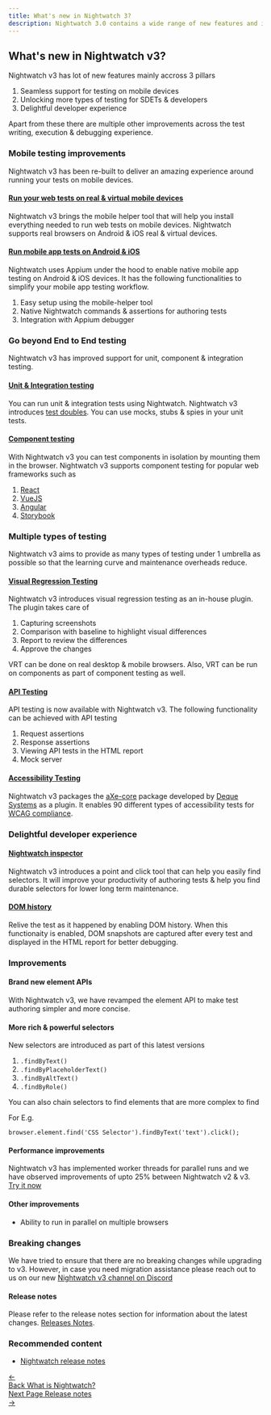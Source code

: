 ```yaml
---
title: What's new in Nightwatch 3?
description: Nightwatch 3.0 contains a wide range of new features and improvements for writing and running tests as well as full cross-browser testing support.
---
```



<div class="page-header"><h2>What's new in Nightwatch v3?</h2></div>

Nightwatch v3 has lot of new features mainly accross 3 pillars
1. Seamless support for testing on mobile devices
2. Unlocking more types of testing for SDETs & developers
3. Delightful developer experience

Apart from these there are multiple other improvements across the test writing, execution & debugging experience.

### Mobile testing improvements

Nightwatch v3 has been re-built to deliver an amazing experience around running your tests on mobile devices. 

#### [Run your web tests on real & virtual mobile devices][1]

Nightwatch v3 brings the mobile helper tool that will help you install everything needed to run web tests on mobile devices. Nightwatch supports real browsers on Android & iOS real & virtual devices. 

#### [Run mobile app tests on Android & iOS][2]

Nightwatch uses Appium under the hood to enable native mobile app testing on Android & iOS devices. It has the following functionalities to simplify your mobile app testing workflow. 

1. Easy setup using the mobile-helper tool
2. Native Nightwatch commands & assertions for authoring tests
3. Integration with Appium debugger

### Go beyond End to End testing

Nightwatch v3 has improved support for unit, component & integration testing.

#### [Unit & Integration testing][3]

You can run unit & integration tests using Nightwatch. Nightwatch v3 introduces [test doubles][4]. You can use mocks, stubs & spies in your unit tests. 

#### [Component testing][5]

With Nightwatch v3 you can test components in isolation by mounting them in the browser. Nightwatch v3 supports component testing for popular web frameworks such as

1. [React][6]
2. [VueJS][7]
3. [Angular][8]
4. [Storybook][9]


### Multiple types of testing

Nightwatch v3 aims to provide as many types of testing under 1 umbrella as possible so that the learning curve and maintenance overheads reduce.

#### [Visual Regression Testing][10]

Nightwatch v3 introduces visual regression testing as an in-house plugin. The plugin takes care of
1. Capturing screenshots
2. Comparison with baseline to highlight visual differences
3. Report to review the differences
4. Approve the changes

VRT can be done on real desktop & mobile browsers. Also, VRT can be run on components as part of component testing as well. 

#### [API Testing][11]

API testing is now available with Nightwatch v3. The following functionality can be achieved with API testing
1. Request assertions
2. Response assertions
3. Viewing API tests in the HTML report
4. Mock server

#### [Accessibility Testing][12]

Nightwatch v3 packages the [aXe-core][13] package developed by [Deque Systems][14] as a plugin. It enables 90 different types of accessibility tests for [WCAG compliance][15].


### Delightful developer experience

#### [Nightwatch inspector][16]

Nightwatch v3 introduces a point and click tool that can help you easily find selectors. It will improve your productivity of authoring tests & help you find durable selectors for lower long term maintenance.


#### [DOM history][17]

Relive the test as it happened by enabling DOM history. When this functionaity is enabled, DOM snapshots are captured after every test and displayed in the HTML report for better debugging.

### Improvements

#### Brand new element APIs

With Nightwatch v3, we have revamped the element API to make test authoring simpler and more concise. 

#### More rich & powerful selectors

New selectors are introduced as part of this latest versions
1. `.findByText()`
2. `.findByPlaceholderText()`
3. `.findByAltText()`
4. `.findByRole()`

You can also chain selectors to find elements that are more complex to find

For E.g.

<div class="sample-test"><pre class="line-numbers"><code class="language-javascript">browser.element.find('CSS Selector').findByText('text').click();
</code></pre></div>

#### Performance improvements

Nightwatch v3 has implemented worker threads for parallel runs and we have observed improvements of upto 25% between Nightwatch v2 & v3. [Try it now][18]

#### Other improvements

- Ability to run in parallel on multiple browsers

### Breaking changes
We have tried to ensure that there are no breaking changes while upgrading to v3. However, in case you need migration assistance please reach out to us on our new [Nightwatch v3 channel on Discord][19]

#### Release notes
Please refer to the release notes section for information about the latest changes.
[Releases Notes](https://nightwatchjs.org/guide/overview/whats-new.html).

### Recommended content
- [Nightwatch release notes](https://nightwatchjs.org/guide/overview/whats-new.html)

[1]:    /guide/quickstarts/run-tests-on-mobile
[2]:    /guide/mobile-app-testing/introduction.html
[3]:    /guide/writing-tests/write-nodejs-unit-integration-tests.html
[4]:    /guide/writing-tests/test-doubles.md
[5]:    /guide/component-testing/introduction.html
[6]:    /guide/component-testing/testing-react-components.html
[7]:    /guide/component-testing/vite-plugin.html
[8]:    /guide/component-testing/testing-angular-components.html
[9]:    /guide/component-testing/storybook-component-testing.html
[10]:   /guide/writing-tests/visual-regression-testing.html
[11]:   /guide/writing-tests/api-testing.html
[12]:   /guide/using-nightwatch/accessibility-testing.html
[13]:   https://www.npmjs.com/package/axe-core
[14]:   https://www.deque.com/
[15]:   https://www.w3.org/WAI/standards-guidelines/wcag/
[16]:   /guide/writing-tests/nightwatch-inspector.html
[17]:   /guide/reporters/dom-history.html
[18]:   https://github.com/nightwatchjs/performance_benchmarking
[19]:   https://discord.com/channels/618399631038218240/1093179421508243596

<div class="doc-pagination pt-40">
  <div class="previous">
    <a href="https://nightwatchjs.org/guide/overview/what-is-nightwatch.html">
      <span>←</span>
        <div class="d-flex flex-column">
          <span class="smallT">Back</span>
          <span class="bigT">What is Nightwatch?</span>
        </div>
    </a>
  </div>
  <div class="next">
    <a href="https://nightwatchjs.org/guide/overview/whats-new.html">
        <div class="d-flex flex-column">
          <span class="smallT">Next Page</span>
          <span class="bigT">Release notes</span>
        </div>
        <span>→</span>
    </a>
  </div>
</div>
